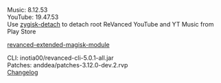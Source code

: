 Music: 8.12.53  
YouTube: 19.47.53  
Use [zygisk-detach](https://github.com/j-hc/zygisk-detach) to detach root ReVanced YouTube and YT Music from Play Store  

[revanced-extended-magisk-module](https://github.com/imnathanzero/extended)
  
CLI: inotia00/revanced-cli-5.0.1-all.jar  
Patches: anddea/patches-3.12.0-dev.2.rvp  
[Changelog](https://github.com/anddea/revanced-patches/releases/tag/v3.12.0-dev.2)  
